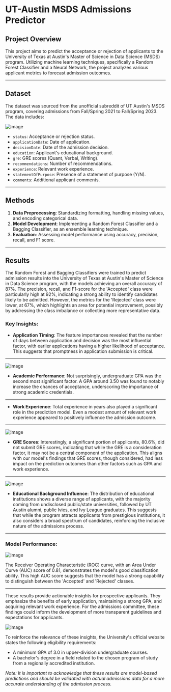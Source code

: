 # UT-Austin MSDS Admissions Predictor

## Project Overview

This project aims to predict the acceptance or rejection of applicants to the University of Texas at Austin's Master of Science in Data Science (MSDS) program. Utilizing machine learning techniques, specifically a Random Forest Classifier and a Neural Network, the project analyzes various applicant metrics to forecast admission outcomes.

---

## Dataset

The dataset was sourced from the unofficial subreddit of UT Austin's MSDS program, covering admissions from Fall/Spring 2021 to Fall/Spring 2023. The data includes:

![image](https://github.com/sergiicodes/UT-Austin-MSDS-admissions-predictor/assets/79073281/724b5ec7-265b-4b56-a155-4122fc0c5165)

- `status`: Acceptance or rejection status.
- `applicationDate`: Date of application.
- `decisionDate`: Date of the admission decision.
- `education`: Applicant's educational background.
- `gre`: GRE scores (Quant, Verbal, Writing).
- `recommendations`: Number of recommendations.
- `experience`: Relevant work experience.
- `statementOfPurpose`: Presence of a statement of purpose (Y/N).
- `comments`: Additional applicant comments.
---
## Methods

1. **Data Preprocessing**: Standardizing formatting, handling missing values, and encoding categorical data.
2. **Model Development**: Implementing a Random Forest Classifier and a Bagging Classifier, as an ensemble learning technique.
3. **Evaluation**: Assessing model performance using accuracy, precision, recall, and F1 score.

---

## Results

The Random Forest and Bagging Classifiers were trained to predict admission results into the University of Texas at Austin's Master of Science in Data Science program, with the models achieving an overall accuracy of 87%. The precision, recall, and F1-score for the 'Accepted' class were particularly high at 92%, indicating a strong ability to identify candidates likely to be admitted. However, the metrics for the 'Rejected' class were lower, at 67%, which highlights an area for potential improvement, possibly by addressing the class imbalance or collecting more representative data.

### Key Insights:

- **Application Timing**: The feature importances revealed that the number of days between application and decision was the most influential factor, with earlier applications having a higher likelihood of acceptance. This suggests that promptness in application submission is critical.

---

![image](https://github.com/sergiicodes/UT-Austin-MSDS-admissions-predictor/assets/79073281/ad370925-ad99-4589-8233-145701e1e3a9)

- **Academic Performance**: Not surprisingly, undergraduate GPA was the second most significant factor. A GPA around 3.50 was found to notably increase the chances of acceptance, underscoring the importance of strong academic credentials.

---

- **Work Experience**: Total experience in years also played a significant role in the prediction model. Even a modest amount of relevant work experience appeared to positively influence the admission outcome.

---

![image](https://github.com/sergiicodes/UT-Austin-MSDS-admissions-predictor/assets/79073281/6191b209-ef24-4c34-a895-9e87477a7169)

- **GRE Scores**: Interestingly, a significant portion of applicants, 80.6%, did not submit GRE scores, indicating that while the GRE is a consideration factor, it may not be a central component of the application. This aligns with our model's findings that GRE scores, though considered, had less impact on the prediction outcomes than other factors such as GPA and work experience.

---

![image](https://github.com/sergiicodes/UT-Austin-MSDS-admissions-predictor/assets/79073281/5aade766-1b3f-43c7-9952-7827ea0f9f58)

- **Educational Background Influence**: The distribution of educational institutions shows a diverse range of applicants, with the majority coming from undisclosed public/state universities, followed by UT Austin alumni, public Ivies, and Ivy League graduates. This suggests that while the program attracts applicants from prestigious institutions, it also considers a broad spectrum of candidates, reinforcing the inclusive nature of the admissions process.

---

### Model Performance:
![image](https://github.com/sergiicodes/UT-Austin-MSDS-admissions-predictor/assets/79073281/f8f6b942-714f-4baf-9ad4-4a54968e1123)

The Receiver Operating Characteristic (ROC) curve, with an Area Under Curve (AUC) score of 0.81, demonstrates the model's good classification ability. This high AUC score suggests that the model has a strong capability to distinguish between the 'Accepted' and 'Rejected' classes.

---

These results provide actionable insights for prospective applicants. They emphasize the benefits of early application, maintaining a strong GPA, and acquiring relevant work experience. For the admissions committee, these findings could inform the development of more transparent guidelines and expectations for applicants.

![image](https://github.com/sergiicodes/UT-Austin-MSDS-admissions-predictor/assets/79073281/81cd1900-f0d9-470b-8eee-33a604f1ac5c)

To reinforce the relevance of these insights, the University's official website states the following eligibility requirements:

- A minimum GPA of 3.0 in upper-division undergraduate courses.
- A bachelor's degree in a field related to the chosen program of study from a regionally accredited institution.
  
*Note: It is important to acknowledge that these results are model-based predictions and should be validated with actual admissions data for a more accurate understanding of the admission process.*
